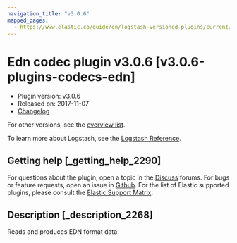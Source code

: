 ```yaml
---
navigation_title: "v3.0.6"
mapped_pages:
  - https://www.elastic.co/guide/en/logstash-versioned-plugins/current/v3.0.6-plugins-codecs-edn.html
---
```


# Edn codec plugin v3.0.6 [v3.0.6-plugins-codecs-edn]


* Plugin version: v3.0.6
* Released on: 2017-11-07
* [Changelog](https://github.com/logstash-plugins/logstash-codec-edn/blob/v3.0.6/CHANGELOG.md)

For other versions, see the [overview list](codec-edn-index.md).

To learn more about Logstash, see the [Logstash Reference](logstash://reference/index.md).

## Getting help [_getting_help_2290]

For questions about the plugin, open a topic in the [Discuss](http://discuss.elastic.co) forums. For bugs or feature requests, open an issue in [Github](https://github.com/logstash-plugins/logstash-codec-edn). For the list of Elastic supported plugins, please consult the [Elastic Support Matrix](https://www.elastic.co/support/matrix#matrix_logstash_plugins).


## Description [_description_2268]

Reads and produces EDN format data.


